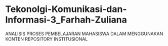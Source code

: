 # Tekonolgi-Komunikasi-dan-Informasi-3_Farhah-Zuliana
ANALISIS PROSES PEMBELAJARAN MAHASISWA DALAM MENGGUNAKAN KONTEN REPOSITORY INSTITUSIONAL
